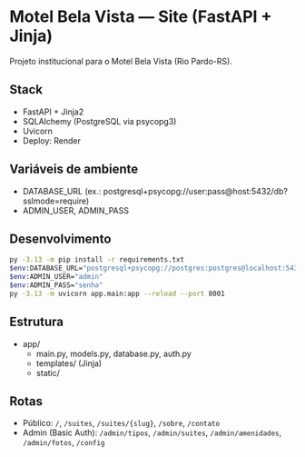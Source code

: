 # Motel Bela Vista — Site (FastAPI + Jinja)

Projeto institucional para o Motel Bela Vista (Rio Pardo-RS).

## Stack
- FastAPI + Jinja2
- SQLAlchemy (PostgreSQL via psycopg3)
- Uvicorn
- Deploy: Render

## Variáveis de ambiente
- DATABASE_URL (ex.: postgresql+psycopg://user:pass@host:5432/db?sslmode=require)
- ADMIN_USER, ADMIN_PASS

## Desenvolvimento
```bash
py -3.13 -m pip install -r requirements.txt
$env:DATABASE_URL="postgresql+psycopg://postgres:postgres@localhost:5432/belavista"
$env:ADMIN_USER="admin"
$env:ADMIN_PASS="senha"
py -3.13 -m uvicorn app.main:app --reload --port 8001
```

## Estrutura
- app/
  - main.py, models.py, database.py, auth.py
  - templates/ (Jinja)
  - static/

## Rotas
- Público: `/`, `/suites`, `/suites/{slug}`, `/sobre`, `/contato`
- Admin (Basic Auth): `/admin/tipos`, `/admin/suites`, `/admin/amenidades`, `/admin/fotos`, `/config`
